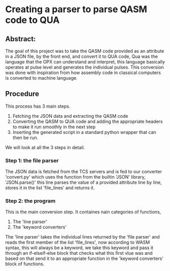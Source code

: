 # Creating a parser to parse QASM code to QUA

## Abstract:
The goal of this project was to take the QASM code provided as an attribute in a JSON file, by the front end, and convert it to QUA code, Qua was the language that the OPX can understand and interpret, this language basically operates at pulse level and generates the individual pulses. This conversion was done with inspiration from how assembly code in classical computers is converted to machine language.  

## Procedure
This process has 3 main steps.
 1. Fetching the JSON data and extracting the QASM code
 2. Converting the QASM to QUA code and adding the appropriate headers to make it run smoothly in the next step
 3. Inserting the generated script in a standard python wrapper that can then be run.

We will look at all the 3 steps in detail.

### Step 1: the file parser
The JSON data is fetched from the TCS servers and is fed to our converter 'convert.py' which uses the function from the builtin 'JSON' library, 'JSON.parse()' this line parses the value of a provided attribute line by line, stores it in the list 'file_lines' and returns it.

### Step 2: the program
This is the main conversion step. It containes nain categories of functions, 

 1. The 'line parser'
 2. The 'keyword converters'

The 'line parser' takes the individual lines returned by the 'file parser' and reads the first member of the list 'file_lines', now according to WASM syntax, this will always be a keyword, we take this keyword and pass it through an if-elseif-else block that checks what this first vlue was and based on that send it to an appropriate function in the 'keyword converters' block of functions.
